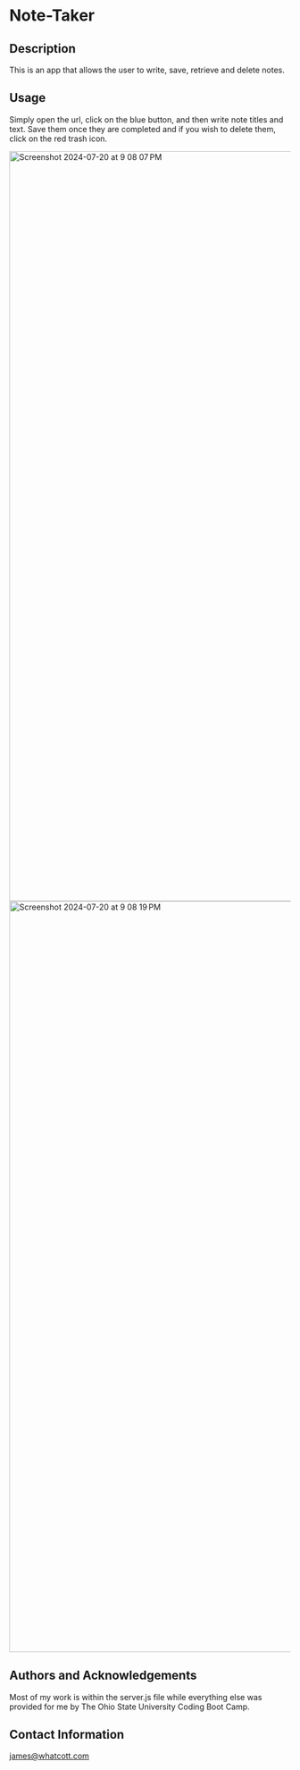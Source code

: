 # Note-Taker

## Description

This is an app that allows the user to write, save, retrieve and delete notes. 

## Usage

Simply open the url, click on the blue button, and then write note titles and text. Save them once they are completed and if you wish to delete them, click on the red trash icon. 

<img width="1343" alt="Screenshot 2024-07-20 at 9 08 07 PM" src="https://github.com/user-attachments/assets/0261d1e9-d5ea-4030-8b9b-45d04a5492cf">

<img width="1345" alt="Screenshot 2024-07-20 at 9 08 19 PM" src="https://github.com/user-attachments/assets/fbadd558-fa55-409a-9f1a-3f603e87c7f5">



## Authors and Acknowledgements

Most of my work is within the server.js file while everything else was provided for me by The Ohio State University Coding Boot Camp. 

## Contact Information

james@whatcott.com 
